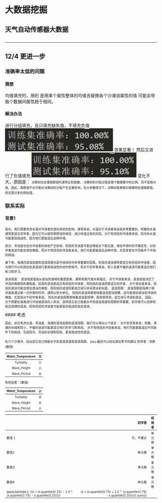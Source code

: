 # 大数据挖掘
## 天气自动传感器大数据
## 
------------------------------------
12/4 更进一步 
------------------------------------
### 准确率太低的问题
#### 猜想
均值填充时，用的 是用某个属性整体的均值去替换各个沙滩该属性的值
可能会导致个数据间属性趋于相同。

#### 解决办法 
进行分组填充，且只填充缺失值，不填充负值
![Alt text](image.png)
效果显著！
然后又进行了负值填充
![Alt text](image-1.png)
变化不大，原因是：
<font size=1>
  决策树在处理离群值时通常比较稳健。
  决策树的分裂过程是基于数据集中的比例，而不是绝对值。因此，离群值不太可能对决策树的分裂产生显著影响。在大多数情况下，决策树能够相对稳健地处理离群值，而无需过多的预处理。
</font>

### 联系实际
#### 背景1
<font size=1>

首先，我们需要考虑水温对冲浪者的游玩体验的影响。通常来说，水温对于冲浪者来说是非常重要的。较暖的水温通常更适合初学者，因为它可以提供更舒适的体验，减少体温过低的风险。对于有经验的冲浪者来说，较冷的水温可能更具挑战性，因为他们更能适应这种环境。

其次，浑浊度也会对冲浪者的体验产生影响。较高的浑浊度可能会降低水下能见度，增加冲浪时的不确定性，对初学者来说可能会增加难度。而对于有经验的冲浪者来说，他们可能更能适应这种环境，并且享受在不同条件下冲浪的挑战。

接下来，海滩的波浪高度和波浪周期也是冲浪体验中非常重要的因素。较高的波浪通常更适合有经验的冲浪者，因为他们可以利用这些波浪进行更具挑战性的动作和技巧。而对于初学者来说，较小且更平缓的波浪可能更适合他们练习和学习。

波浪高度：
波浪高度是指从波谷到波峰的垂直距离，通常用英尺或米来描述。
对于冲浪者来说，波浪高度决定了冲浪的难度和刺激程度。较高的波浪更适合有经验的冲浪者，而较低的波浪则更适合初学者。
对于游泳者来说，较高的波浪可能会增加游泳的难度，而较低的波浪则更适合进行休闲游泳和玩耍。
波浪周期：
波浪周期是指两个相邻波峰通过某一点所需的时间，通常以秒为单位。
较短的波浪周期意味着波浪更加频繁，这可能增加游泳和冲浪的难度，尤其是对于初学者来说。
较长的波浪周期意味着波浪更规律，更容易预测，适合进行冲浪和游泳。
因此，对于想要在海滩进行冲浪或游泳的人来说，选择适合自己技能水平的波浪高度和周期非常重要。初学者可以选择较低且规律的波浪，而有经验的冲浪者可能更喜欢挑战较高的波浪。





</font>
#### 考虑
<font size=1>

因此，综合考虑水温，浑浊度，海滩的波浪高度和波浪周期，我们可以得出以下结论：
对于初学者来说，较暖、清澈的水域和较小、平缓的波浪可能更适合他们的学习和体验。
对于有经验的冲浪者来说，他们可能更能适应不同条件下的挑战，包括较冷、浑浊的水域和较高、更具挑战性的波浪。

在六个沙滩中，找出适合自己技能水平的波浪高度和波浪周期。
plus:最后可以给出游玩季节的建议
</font>
<font size=1>
初学者：求稳(数值)

| Water_Temperature|大|
| :----: | :----: |
| Turbidity|小| 
| Wave_Height|小| 
| Wave_Period|大| 
有经验者：(数值)

| Water_Temperature|小|
| :----: | :----: |
| Turbidity|大| 
| Wave_Height|大| 
| Wave_Period|小| 


|  | 初学者 | 经验者 |
| :-----| ----: | :----: |
|  数值 1| 可，不建议 | 单元格 |
| 数值2 | 单元格 | 单元格 |
|  数值3| 单元格 | 单元格 |
| 数值4 | 单元格 | 单元格 |
apply(lambda x: ((x < (x.quantile(0.25) - 1.5 * (x.quantile(0.75) - x.quantile(0.25)))) | (x > (x.quantile(0.75) + 1.5 * (x.quantile(0.75) - x.quantile(0.25))))).sum())